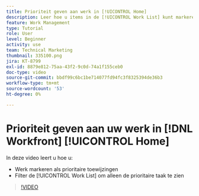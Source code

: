 ```yaml
---
title: Prioriteit geven aan werk in [!UICONTROL Home]
description: Leer hoe u items in de [!UICONTROL Work List] kunt markeren als prioritaire toewijzingen op de startpagina. Dan filter de lijst om uw prioritaire werk in  [!DNL &#x200B; Workfront] te zien.
feature: Work Management
type: Tutorial
role: User
level: Beginner
activity: use
team: Technical Marketing
thumbnail: 335100.png
jira: KT-8799
exl-id: 8879e812-75aa-43f2-9c0d-74a1f155ceb0
doc-type: video
source-git-commit: bbdf99c6bc1be714077fd94fc3f8325394de36b3
workflow-type: tm+mt
source-wordcount: '53'
ht-degree: 0%

---
```


# Prioriteit geven aan uw werk in [!DNL Workfront] [!UICONTROL Home]

In deze video leert u hoe u:

* Werk markeren als prioritaire toewijzingen
* Filter de [!UICONTROL Work List] om alleen de prioritaire taak te zien

>[!VIDEO](https://video.tv.adobe.com/v/335100/?quality=12&learn=on&enablevpops=1)
